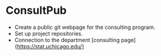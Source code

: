 # ConsultPub

- Create a public git webpage for the consulting program.
- Set up project repositories.  
- Connection to the department [consulting page]{https://stat.uchicago.edu/}
